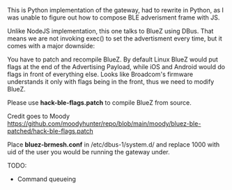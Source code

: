 This is Python implementation of the gateway, had to rewrite in Python, as I was unable to figure out how to compose BLE adverisment frame with JS.

Unlike NodeJS implementation, this one talks to BlueZ using DBus.
That means we are not invoking exec() to set the advertisment every time, but it comes with a major downside:

You have to patch and recompile BlueZ.
By default Linux BlueZ would put flags at the end of the Advertising Payload, while iOS and Android would do flags in front of everything else.
Looks like Broadcom's firmware understands it only with flags being in the front, thus we need to modify BlueZ.

Please use **hack-ble-flags.patch** to compile BlueZ from source.

Credit goes to Moody https://github.com/moodyhunter/repo/blob/main/moody/bluez-ble-patched/hack-ble-flags.patch

Place **bluez-brmesh.conf** in /etc/dbus-1/system.d/ and replace 1000 with uid of the user you would be running the gateway under.


TODO: 
* Command queueing
  
